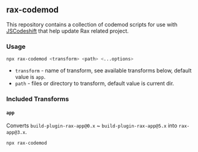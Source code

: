 ## rax-codemod

This repository contains a collection of codemod scripts for use with [JSCodeshift](https://github.com/facebook/jscodeshift) that help update Rax related project.

### Usage

```bash
npx rax-codemod <transform> <path> <...options>
```

- `transform` - name of transform, see available transforms below, default value is `app`.
- `path` - files or directory to transform, default value is current dir.

### Included Transforms

#### `app`

Converts `build-plugin-rax-app@0.x` ~ `build-plugin-rax-app@5.x` into `rax-app@3.x`.

```bash
npx rax-codemod
```
